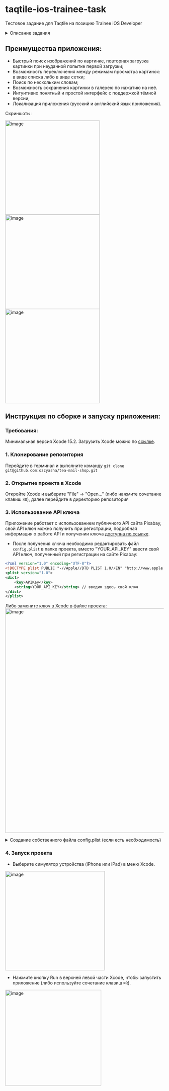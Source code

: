 # taqtile-ios-trainee-task
Тестовое задание для Taqtile на позицию Trainee iOS Developer

<details>
<summary> Описание задания </summary>
  
#### Создайте простое приложение на SwiftUI, которое позволяет искать изображения по ключевым словам, используя публичный API.
Требования:
1. **Интерфейс:**
- Создайте экран с полем для ввода текста и кнопкой "Поиск".
- Под полем для ввода разместите список изображений, который обновляется в зависимости от введённого запроса. Используйте List или LazyVGrid для отображения изображений.
2. **Работа с данными:**
- Используйте публичный API для поиска изображений.
- Создайте модель Image, которая содержит URL изображения и описание.
- Имплементируйте ViewModel для выполнения запросов к API и обработки результатов.
3. **Что нужно предоставить:**
- Репозиторий с исходным кодом.
- Инструкции по сборке и запуску приложения.
- В readme описать преимущества программы.

</details>

## Преимущества приложения:
- Быстрый поиск изображений по картинке, повторная загрузка картинки при неудачной попытке первой загрузки;
- Возможность переключения между режимам просмотра картинок: в виде списка либо в виде сетки;
- Поиск по нескольким словам;
- Возможность сохранения картинки в галерею по нажатию на неё.
- Интуитивно понятный и простой интерфейс с поддержкой тёмной версии;
- Локализация приложения (русский и английский язык приложения).

Скриншоты:

<img width="300" alt="image" src="https://github.com/user-attachments/assets/38720347-5ba2-466b-a70d-30e4575efb42">
<img width="300" alt="image" src="https://github.com/user-attachments/assets/8ea24991-f0ee-4f1e-bb15-c68e56616371">
<img width="300" alt="image" src="https://github.com/user-attachments/assets/fe1206ed-f79e-4510-88ee-7917c6dcdeb3">


## Инструкция по сборке и запуску приложения:
### Требования:
Минимальная версия Xcode 15.2. Загрузить Xcode можно по [ссылке](https://apps.apple.com/by/app/xcode/id497799835?mt=12).

### 1. Клонирование репозитория
Перейдите в терминал и выполните команду `git clone git@github.com:ozzyasha/tea-mail-shop.git`

### 2. Открытие проекта в Xcode
Откройте Xcode и выберите "File" -> "Open..." (либо нажмите сочетание клавиш `⌘O`), далее перейдите в директорию репозитория 

### 3. Использование API ключа
Приложение работает с использованием публичного API сайта Pixabay, свой API ключ можно получить при регистрации, подробная информация о работе API и получении ключа [доступна по ссылке](https://pixabay.com/api/docs/).

- После получения ключа необходимо редактировать файл `config.plist` в папке проекта, вместо "YOUR_API_KEY" ввести свой API ключ, полученный при регистрации на сайте Pixabay:
```xml
<?xml version="1.0" encoding="UTF-8"?>
<!DOCTYPE plist PUBLIC "-//Apple//DTD PLIST 1.0//EN" "http://www.apple.com/DTDs/PropertyList-1.0.dtd">
<plist version="1.0">
<dict>
    <key>APIKey</key>
    <string>YOUR_API_KEY</string> // вводим здесь свой ключ
</dict>
</plist>

```
Либо замените ключ в Xcode в файле проекта:
<img width="714" alt="image" src="https://github.com/user-attachments/assets/752699b7-ef5e-4be5-8da0-43256a424aef">

<details>
<summary> Создание собственного файла config.plist (если есть необходимость) </summary>

- Нажать в левом нижнем углу в Xcode "+", выбрать "File..." ("Файл...")    
<img width="270" alt="image" src="https://github.com/user-attachments/assets/3f8d67af-b4fb-40a8-95ef-75f3f00cb225">

- Затем выбрать "Property List" и создать его в проекте с именем "config"    
<img width="725" alt="image" src="https://github.com/user-attachments/assets/3f2c36f0-5c07-498a-b496-2146a641bfa3">

- Настроить config.plist как показано на скриншоте ниже, вместо "YOUR_API_KEY" ввести свой API ключ, полученный при регистрации на сайте Pixabay    
<img width="714" alt="image" src="https://github.com/user-attachments/assets/752699b7-ef5e-4be5-8da0-43256a424aef">

</details>

### 4. Запуск проекта

- Выберите симулятор устройства (iPhone или iPad) в меню Xcode.    
<img width="316" alt="image" src="https://github.com/user-attachments/assets/4c1f6549-eba5-4de8-8a96-6f8f555fdcfa">

- Нажмите кнопку Run в верхней левой части Xcode, чтобы запустить приложение (либо используйте сочетание клавиш `⌘R`).    
<img width="305" alt="image" src="https://github.com/user-attachments/assets/46c22747-095e-4a59-bec0-91cc5b30542d">
